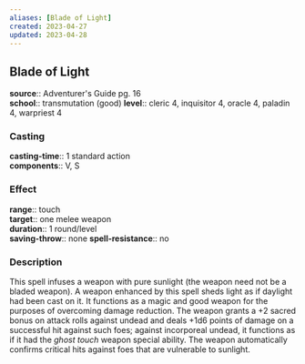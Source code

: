 ```yaml
---
aliases: [Blade of Light]
created: 2023-04-27
updated: 2023-04-28
---
```


## Blade of Light

**source**:: Adventurer's Guide pg. 16  
**school**:: transmutation (good)
**level**:: cleric 4, inquisitor 4, oracle 4, paladin 4, warpriest 4

### Casting

**casting-time**:: 1 standard action  
**components**:: V, S

### Effect

**range**:: touch  
**target**:: one melee weapon  
**duration**:: 1 round/level  
**saving-throw**:: none
**spell-resistance**:: no

### Description

This spell infuses a weapon with pure sunlight (the weapon need not be a bladed weapon). A weapon enhanced by this spell sheds light as if daylight had been cast on it. It functions as a magic and good weapon for the purposes of overcoming damage reduction. The weapon grants a +2 sacred bonus on attack rolls against undead and deals +1d6 points of damage on a successful hit against such foes; against incorporeal undead, it functions as if it had the *ghost touch* weapon special ability. The weapon automatically confirms critical hits against foes that are vulnerable to sunlight.
